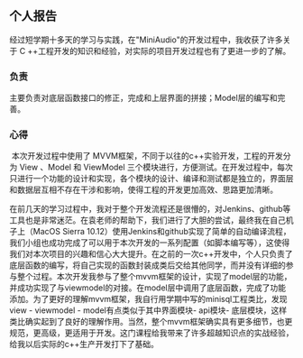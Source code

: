 ## 个人报告

​	经过短学期十多天的学习与实践，在"MiniAudio"的开发过程中，我收获了许多关于 C ++工程开发的知识和经验，对实际的项目开发过程也有了更进一步的了解。

### 负责

​	主要负责对底层函数接口的修正，完成和上层界面的拼接；Model层的编写和完善。

### 心得

​	本次开发过程中使用了 MVVM框架，不同于以往的c++实验开发，工程的开发分为 View 、Model 和 ViewModel 三个模块进行，方便测试。在开发过程中，每次只进行一个功能的设计和实现，各个模块的设计、编译和测试都是独立的，界面层和数据层互相不存在干涉和影响，使得工程的开发更加高效、思路更加清晰。

​	在前几天的学习过程中，我对于整个开发流程还是很懵的，对Jenkins、github等工具也是非常迷茫。在袁老师的帮助下，我们进行了大胆的尝试，最终我在自己机子上（MacOS Sierra 10.12）使用Jenkins和github实现了简单的自动编译流程，我们小组也成功完成了可以用于本次开发的一系列配置（如脚本编写等），这使得我们对本次项目的兴趣和信心大大提升。
​	在之前的一次c++开发中，个人只负责了底层函数的编写，将自己实现的函数封装成类后交给其他同学，而并没有详细的参与整个过程。本次开发我参与了整个mvvm框架的设计，实现了model层的功能，并成功实现了与viewmodel的对接。在model层中调用了底层函数，完成了功能添加。为了更好的理解mvvm框架，我自行用学期中写的minisql工程类比，发现view - viewmodel - model有点类似于其中界面模块- api模块- 底层模块，这样类比确实起到了良好的理解作用。当然，整个mvvm框架确实具有更多细节，也更规范，更高级，更适用于开发。
​	这门课程给我带来了许多超越知识点的实战经验，给我以后实际的c++生产开发打下了基础。